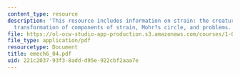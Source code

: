 ```yaml
---
content_type: resource
description: 'This resource includes information on strain: the creature and its components,
  transformation of components of strain, Mohr?s circle, and problems.'
file: https://ol-ocw-studio-app-production.s3.amazonaws.com/courses/1-050-solid-mechanics-fall-2004/221c203793f38addd95e922cbf2aaa7e_emech6_04.pdf
file_type: application/pdf
resourcetype: Document
title: emech6_04.pdf
uid: 221c2037-93f3-8add-d95e-922cbf2aaa7e
---
```

